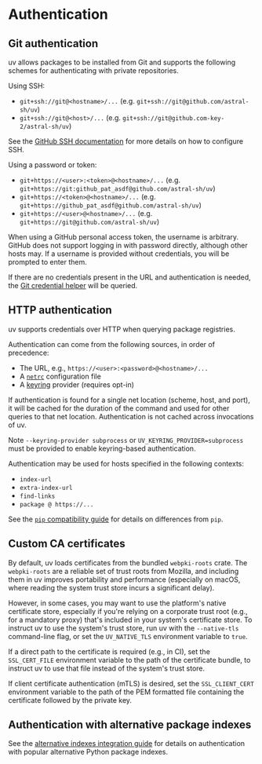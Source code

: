 # Authentication

## Git authentication

uv allows packages to be installed from Git and supports the following schemes for authenticating
with private repositories.

Using SSH:

-   `git+ssh://git@<hostname>/...` (e.g. `git+ssh://git@github.com/astral-sh/uv`)
-   `git+ssh://git@<host>/...` (e.g. `git+ssh://git@github.com-key-2/astral-sh/uv`)

See the
[GitHub SSH documentation](https://docs.github.com/en/authentication/connecting-to-github-with-ssh/about-ssh)
for more details on how to configure SSH.

Using a password or token:

-   `git+https://<user>:<token>@<hostname>/...` (e.g.
    `git+https://git:github_pat_asdf@github.com/astral-sh/uv`)
-   `git+https://<token>@<hostname>/...` (e.g.
    `git+https://github_pat_asdf@github.com/astral-sh/uv`)
-   `git+https://<user>@<hostname>/...` (e.g. `git+https://git@github.com/astral-sh/uv`)

When using a GitHub personal access token, the username is arbitrary. GitHub does not support
logging in with password directly, although other hosts may. If a username is provided without
credentials, you will be prompted to enter them.

If there are no credentials present in the URL and authentication is needed, the
[Git credential helper](https://git-scm.com/doc/credential-helpers) will be queried.

## HTTP authentication

uv supports credentials over HTTP when querying package registries.

Authentication can come from the following sources, in order of precedence:

-   The URL, e.g., `https://<user>:<password>@<hostname>/...`
-   A [`netrc`](https://everything.curl.dev/usingcurl/netrc) configuration file
-   A [keyring](https://github.com/jaraco/keyring) provider (requires opt-in)

If authentication is found for a single net location (scheme, host, and port), it will be cached for
the duration of the command and used for other queries to that net location. Authentication is not
cached across invocations of uv.

Note `--keyring-provider subprocess` or `UV_KEYRING_PROVIDER=subprocess` must be provided to enable
keyring-based authentication.

Authentication may be used for hosts specified in the following contexts:

-   `index-url`
-   `extra-index-url`
-   `find-links`
-   `package @ https://...`

See the [`pip` compatibility guide](../pip/compatibility.md#registry-authentication) for details on
differences from `pip`.

## Custom CA certificates

By default, uv loads certificates from the bundled `webpki-roots` crate. The `webpki-roots` are a
reliable set of trust roots from Mozilla, and including them in uv improves portability and
performance (especially on macOS, where reading the system trust store incurs a significant delay).

However, in some cases, you may want to use the platform's native certificate store, especially if
you're relying on a corporate trust root (e.g., for a mandatory proxy) that's included in your
system's certificate store. To instruct uv to use the system's trust store, run uv with the
`--native-tls` command-line flag, or set the `UV_NATIVE_TLS` environment variable to `true`.

If a direct path to the certificate is required (e.g., in CI), set the `SSL_CERT_FILE` environment
variable to the path of the certificate bundle, to instruct uv to use that file instead of the
system's trust store.

If client certificate authentication (mTLS) is desired, set the `SSL_CLIENT_CERT` environment
variable to the path of the PEM formatted file containing the certificate followed by the private
key.

## Authentication with alternative package indexes

See the [alternative indexes integration guide](../guides/integration/alternative-indexes.md) for
details on authentication with popular alternative Python package indexes.
